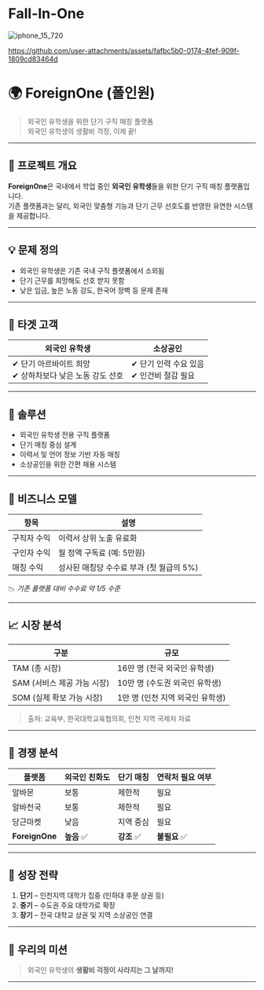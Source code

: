 # Fall-In-One
![iphone_15_720](https://github.com/user-attachments/assets/9b85db25-0f69-4388-8f3d-c32626febae0)


https://github.com/user-attachments/assets/fafbc5b0-0174-4fef-909f-1809cd83464d

# 🌍 ForeignOne (폴인원)

> 외국인 유학생을 위한 단기 구직 매칭 플랫폼  
> 외국인 유학생의 생활비 걱정, 이제 끝!

---

## 📌 프로젝트 개요

**ForeignOne**은 국내에서 학업 중인 **외국인 유학생**들을 위한 단기 구직 매칭 플랫폼입니다.  
기존 플랫폼과는 달리, 외국인 맞춤형 기능과 단기 근무 선호도를 반영한 유연한 시스템을 제공합니다.

---

## 💡 문제 정의

- 외국인 유학생은 기존 국내 구직 플랫폼에서 소외됨
- 단기 근무를 희망해도 선호 받지 못함
- 낮은 임금, 높은 노동 강도, 한국어 장벽 등 문제 존재

---

## 🎯 타겟 고객

| 외국인 유학생 | 소상공인 |
|----------------|-------------|
| ✔ 단기 아르바이트 희망<br>✔ 상하차보다 낮은 노동 강도 선호 | ✔ 단기 인력 수요 있음<br>✔ 인건비 절감 필요 |

---

## 🔧 솔루션

- 외국인 유학생 전용 구직 플랫폼
- 단기 매칭 중심 설계
- 이력서 및 언어 정보 기반 자동 매칭
- 소상공인을 위한 간편 채용 시스템

---

## 💸 비즈니스 모델

| 항목 | 설명 |
|------|------|
| 구직자 수익 | 이력서 상위 노출 유료화 |
| 구인자 수익 | 월 정액 구독료 (예: 5만원) |
| 매칭 수익 | 성사된 매칭당 수수료 부과 (첫 월급의 5%) |

📉 *기존 플랫폼 대비 수수료 약 1/5 수준*

---

## 📈 시장 분석

| 구분 | 규모 |
|------|--------|
| TAM (총 시장) | 16만 명 (전국 외국인 유학생) |
| SAM (서비스 제공 가능 시장) | 10만 명 (수도권 외국인 유학생) |
| SOM (실제 확보 가능 시장) | 1만 명 (인천 지역 외국인 유학생) |

> 출처: 교육부, 한국대학교육협의회, 인천 지역 국제처 자료

---

## 🧱 경쟁 분석

| 플랫폼 | 외국인 친화도 | 단기 매칭 | 연락처 필요 여부 |
|--------|----------------|------------|--------------------|
| 알바몬 | 보통 | 제한적 | 필요 |
| 알바천국 | 보통 | 제한적 | 필요 |
| 당근마켓 | 낮음 | 지역 중심 | 필요 |
| **ForeignOne** | **높음** ✅ | **강조** ✅ | **불필요** ✅ |

---

## 🚀 성장 전략

1. **단기** – 인천지역 대학가 집중 (인하대 후문 상권 등)
2. **중기** – 수도권 주요 대학가로 확장
3. **장기** – 전국 대학교 상권 및 지역 소상공인 연결

---

## 🎯 우리의 미션

> 외국인 유학생의 **생활비 걱정이 사라지는 그 날까지!**

---

